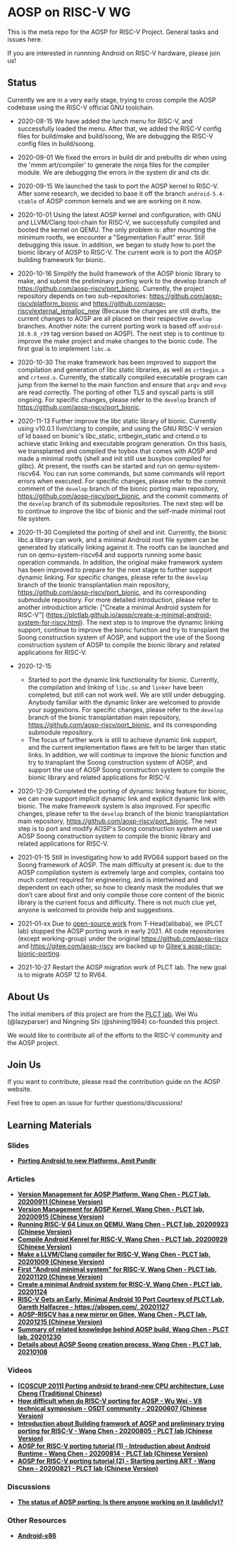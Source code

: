 # AOSP on RISC-V WG

This is the meta repo for the AOSP for RISC-V Project. General tasks and issues here.

If you are interested in runnning Android on RISC-V hardware, please join us!

## Status

Currently we are in a very early stage, trying to cross compile the AOSP codebase
using the RISC-V official GNU toolchain.

- 2020-08-15 We have added the lunch menu for RISC-V, and successfully loaded the menu.
After that, we added the RISC-V config files for build/make and build/soong,
We are debugging the RISC-V config files in build/soong.

- 2020-09-01 We fixed the errors in build dir and prebuilts dir when using the
'mmm art/compiler' to generate the ninja files for the compiler module. We are debugging
the errors in the system dir and cts dir.

- 2020-09-15 We launched the task to port the AOSP kernel to RISC-V. After some research, we decided to base it off the branch `android-5.4-stable` of AOSP common kernels and we are working on it now.

- 2020-10-01 Using the latest AOSP kernel and configuration, with GNU and LLVM/Clang tool-chain for RISC-V, we successfully compiled and booted the kernel on QEMU. The only problem is: after mounting the minimum rootfs, we encounter a "Segmentation Fault" error. Still debugging this issue. In addition, we began to study how to port the bionic library of AOSP to RISC-V. The current work is to port the AOSP building framework for bionic.

- 2020-10-16 Simplify the build framework of the AOSP bionic library to make, and submit the preliminary porting work to the develop branch of <https://github.com/aosp-riscv/port_bionic>. Currently, the project repository depends on two sub-repositories: <https://github.com/aosp-riscv/platform_bionic> and <https://github.com/aosp-riscv/external_jemalloc_new> (Because the changes are still drafts, the current changes to AOSP are all placed on their respective `develop` branches. Another note: the current porting work is based off `android-10.0.0_r39` tag version based on AOSP). The next step is to continue to improve the make project and make changes to the bionic code. The first goal is to implement `libc.a`.

- 2020-10-30 The make framework has been improved to support the compilation and generation of libc static libraries, as well as `crtbegin.o` and `crtend.o`. Currently, the statically compiled executable program can jump from the kernel to the main function and ensure that `argv` and `envp` are read correctly. The porting of other TLS and syscall parts is still ongoing. For specific changes, please refer to the `develop` branch of <https://github.com/aosp-riscv/port_bionic>.

- 2020-11-13 Further improve the libc static library of bionic. Currently using v10.0.1 llvm/clang to compile, and using the GNU RISC-V version of ld based on bionic's libc_static, crtbegin_static and crtend.o to achieve static linking and executable program generation. On this basis, we transplanted and compiled the toybox that comes with AOSP and made a minimal rootfs (shell and init still use busybox compiled for glibc). At present, the rootfs can be started and run on qemu-system-riscv64. You can run some commands, but some commands will report errors when executed. For specific changes, please refer to the commit comment of the `develop` branch of the bionic porting main repository, <https://github.com/aosp-riscv/port_bionic>, and the commit comments of the `develop` branch of its submodule repositories. The next step will be to continue to improve the libc of bionic and the self-made minimal root file system.

- 2020-11-30 Completed the porting of shell and init. Currently, the bionic libc.a library can work, and a minimal Android root file system can be generated by statically linking against it. The rootfs can be launched and run on qemu-system-riscv64 and supports running some basic operation commands. In addition, the original make framework system has been improved to prepare for the next stage to further support dynamic linking. For specific changes, please refer to the `develop` branch of the bionic transplantation main repository, <https://github.com/aosp-riscv/port_bionic>, and its corresponding submodule repository. For more detailed introduction, please refer to another introduction article: ["Create a minimal Android system for RISC-V"] (https://plctlab.github.io/aosp/create-a-minimal-android-system-for-riscv.html). The next step is to improve the dynamic linking support, continue to improve the bionic function and try to transplant the Soong construction system of AOSP, and support the use of the Soong construction system of AOSP to compile the bionic library and related applications for RISC-V.

- 2020-12-15
    - Started to port the dynamic link functionality for bionic. Currently, the compilation and linking of `libc.so` and `linker` have been completed, but still can not work well. We are still under debugging. Anybody familiar with the dynamic linker are welcomed to provide your suggestions. For specific changes, please refer to the `develop` branch of the bionic transplantation main repository, <https://github.com/aosp-riscv/port_bionic>, and its corresponding submodule repository.
    - The focus of further work is still to achieve dynamic link support, and the current implementation flaws are felt to be larger than static links. In addition, we will continue to improve the bionic function and try to transplant the Soong construction system of AOSP, and support the use of AOSP Soong construction system to compile the bionic library and related applications for RISC-V.

- 2020-12-29 Completed the porting of dynamic linking feature for bionic, we can now support implicit dynamic link and explicit dynamic link with bionic. The make framework system is also improved. For specific changes, please refer to the `develop` branch of the bionic transplantation main repository, <https://github.com/aosp-riscv/port_bionic>. The next step is to port and modify AOSP's Soong construction system and use AOSP Soong construction system to compile the bionic library and related applications for RISC-V.

- 2021-01-15 Still in investigating how to add RVG64 support based on the Soong framework of AOSP. The main difficulty at present is: due to the AOSP compilation system is extremely large and complex, contains too much content required for engineering, and is intertwined and dependent on each other, so how to cleanly mask the modules that we don’t care about first and only compile those core content of the bionic library is the current focus and difficulty. There is not much clue yet, anyone is welcomed to provide help and suggestions.

- 2021-01-xx Due to [open-source work](https://github.com/T-head-Semi/aosp-riscv) from T-Head(alibaba), we (PLCT lab) stopped the AOSP porting work in early 2021. All code repositories (except working-group) under the original <https://github.com/aosp-riscv> and <https://gitee.com/aosp-riscv> are backed up to [Gitee's aosp-riscv-bionic-porting](https://gitee.com/aosp-riscv-bionic-porting).

- 2021-10-27 Restart the AOSP migration work of PLCT lab. The new goal is to migrate AOSP 12 to RV64.

## About Us

The initial members of this project are from the [PLCT lab](https://github.com/isrc-cas/).
Wei Wu (@lazyparser) and Ningning Shi (@shining1984) co-founded this project.

We would like to contribute all of the efforts to the RISC-V community and the AOSP project.

## Join Us

If you want to contribute, please read the contribution guide on the AOSP website.

Feel free to open an issue for further questions/discussions!

## Learning Materials

### Slides

- [**Porting Android to new Platforms, Amit Pundir**](https://www.slideshare.net/linaroorg/porting-android-tonewplatforms)

### Articles

- [**Version Management for AOSP Platform, Wang Chen - PLCT lab, 20200911 (Chinese Version)**](https://zhuanlan.zhihu.com/p/234390474)
- [**Version Management for AOSP Kernel, Wang Chen - PLCT lab, 20200915 (Chinese Version)**](https://zhuanlan.zhihu.com/p/245131105)
- [**Running RISC-V 64 Linux on QEMU, Wang Chen - PLCT lab, 20200923 (Chinese Version)**](https://zhuanlan.zhihu.com/p/258394849)
- [**Compile Android Kenrel for RISC-V, Wang Chen - PLCT lab, 20200929 (Chinese Version)**](https://zhuanlan.zhihu.com/p/260356339)
- [**Make a LLVM/Clang compiler for RISC-V, Wang Chen - PLCT lab, 20201009 (Chinese Version)**](https://zhuanlan.zhihu.com/p/263550372)
- [**First "Android minimal system" for RISC-V, Wang Chen - PLCT lab, 20201120 (Chinese Version)**](https://zhuanlan.zhihu.com/p/302870095)
- [**Create a minimal Android system for RISC-V, Wang Chen - PLCT lab, 20201124**](https://plctlab.github.io/aosp/create-a-minimal-android-system-for-riscv.html)
- [**RISC-V Gets an Early, Minimal Android 10 Port Courtesy of PLCT Lab, Gareth Halfacree - https://abopen.com/, 20201127**](https://abopen.com/news/risc-v-gets-an-early-minimal-android-10-port-courtesy-of-plct-lab/)
- [**AOSP-RISCV has a new mirror on Gitee, Wang Chen - PLCT lab, 20201215 (Chinese Version)**](https://zhuanlan.zhihu.com/p/337032693)
- [**Summary of related knowledge behind AOSP build, Wang Chen - PLCT lab, 20201230**](https://zhuanlan.zhihu.com/p/340689022)
- [**Details about AOSP Soong creation process, Wang Chen - PLCT lab, 20210108**](https://zhuanlan.zhihu.com/p/342817768)

### Videos

- [**[COSCUP 2011] Porting android to brand-new CPU architecture, Luse Cheng (Traditional Chinese)**](https://www.youtube.com/watch?v=li6PqLn4Bl4)
- [**How difficult when do RISC-V porting for AOSP - Wu Wei - V8 technical symposium - OSDT community - 20200607 (Chinese Version)**](https://www.bilibili.com/video/BV1wC4y1a7Za)
- [**Introduction about Building framwork of AOSP and preliminary trying porting for RISC-V - Wang Chen - 20200805 - PLCT lab (Chinese Version)**](https://www.bilibili.com/video/BV1PA411Y7mz)
- [**AOSP for RISC-V porting tutorial (1) - Introduction about Android Runtime - Wang Chen - 20200814 - PLCT lab (Chinese Version)**](https://www.bilibili.com/video/BV1wC4y1t7Xa)
- [**AOSP for RISC-V porting tutorial (2) - Starting porting ART - Wang Chen - 20200821 - PLCT lab (Chinese Version)**](https://www.bilibili.com/video/BV1JK411M7e5)

### Discussions

- [**The status of AOSP porting: Is there anyone working on it (publicly)?**](https://groups.google.com/a/groups.riscv.org/g/sw-dev/c/u9iP7A2Wkc8)

### Other Resources

- [**Android-x86**](https://www.android-x86.org/)
